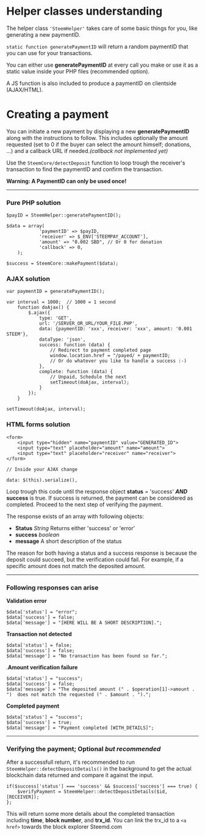 # Helper classes understanding

The helper class `'SteemHelper'` takes care of some basic things for you, like generating a new paymentID.

`static function generatePaymentID` will return a random paymentID that you can use for your transactions.

You can either use **generatePaymentID** at every call you make or use it as a static value inside your PHP files (recommended option).

A JS function is also included to produce a paymentID on clientside (AJAX/HTML).

# Creating a payment

You can initiate a new payment by displaying a new **generatePaymentID** along with the instructions to follow. 
This includes optionally the amount requested (set to 0 if the buyer can select the amount himself; donations, ...) and a callback URL if needed.*(callback not implemented yet)*

Use the `SteemCore/detectDeposit` function to  loop trough the receiver's transaction to find the paymentID and confirm the transaction.

**Warning: A PaymentID can only be used once!** 


----------


### Pure PHP solution


	$payID = SteemHelper::generatePaymentID();
	
    $data = array(
    			'paymentID' => $payID, 
    			'receiver' => $_ENV['STEEMPAY_ACCOUNT'],
    			'amount' => "0.002 SBD", // Or 0 for donation
    			'callback' => 0,
    	);
    
    $success = SteemCore::makePayment($data);

### AJAX solution


    var paymentID = generatePaymentID();
    
    var interval = 1000;  // 1000 = 1 second
        function doAjax() {
            $.ajax({
                type: 'GET',
                url: '/SERVER_OR_URL/YOUR_FILE.PHP',
                data: {paymentID: 'xxx', receiver: 'xxx', amount: '0.001 STEEM'},
                dataType: 'json',
                success: function (data) {
	                // Redirect to payment completed page
                    window.location.href = "/payed/ + paymentID;
                    // Or do whatever you like to handle a success :-)
                },
                complete: function (data) {
                    // Unpaid, Schedule the next
                    setTimeout(doAjax, interval);
                }
            });
        }
        
    setTimeout(doAjax, interval);

### HTML forms solution

    <form>
	    <input type="hidden" name="paymentID" value="GENERATED_ID">
	    <input type="text" placeholder="amount" name="amount">
        <input type="text" placeholder="receiver" name="receiver">
    </form>
    
    // Inside your AJAX change
    
    data: $(this).serialize(),

Loop trough this code until the response object **status** = 'success' ***AND*** **success** is true. If success is returned, the payment can be considered as completed. Proceed to the next step of verifying the payment.

The response exists of an array with following objects:

 - **Status** *String* Returns either 'success' or 'error'
 - **success** *boolean*
 -  **message** A short description of the status

The reason for both having a status and a success response is because the deposit could succeed, but the verification could fail. For example, if a specific amount does not match the deposited amount.


----------


### Following responses can arise

**Validation error**

    $data['status'] = "error";
    $data['success'] = false;
    $data['message'] = "[HERE WILL BE A SHORT DESCRIPTION].";
   
**Transaction not detected**

    $data['status'] = false;
    $data['success'] = false;
    $data['message'] = "No transaction has been found so far.";

.**Amount verification failure**

    $data['status'] = "success";
    $data['success'] = false;
    $data['message'] = "The deposited amount (" . $operation[1]->amount . ")  does not match the requested (" . $amount . ").";
                                
**Completed payment**

    $data['status'] = "success";
    $data['success'] = true;
    $data['message'] = "Payment completed [WITH_DETAILS]";
                            


----------

### Verifying the payment; **Optional** *but recommended*

After a successfull return, it's recommended to run `SteemHelper::detectDepositDetails()` in the background to get the actual blockchain data returned and compare it against the input.

    if($success['status'] === 'success' && $success['success'] === true) {
	    $verifyPayment = SteemHelper::detectDepositDetails($id,[RECEIVER]);
    };

This will return some more details about the completed transaction including **time**, **block number**, and **trx_id**. You can link the trx_id to a `<a href>` towards the block explorer Steemd.com
